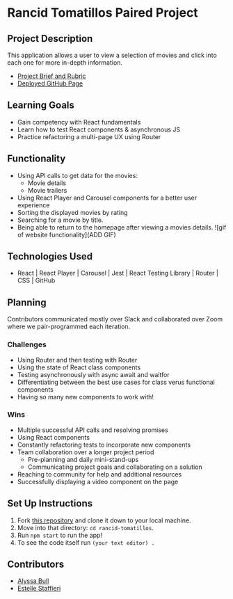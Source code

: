 # Rancid Tomatillos Paired Project
## Project Description
This application allows a user to view a selection of movies and click into each one for more in-depth information.
- [Project Brief and Rubric](https://frontend.turing.io/projects/module-3/rancid-tomatillos-v3.html)
- [Deployed GitHub Page]()
## Learning Goals
- Gain competency with React fundamentals
- Learn how to test React components & asynchronous JS
- Practice refactoring a multi-page UX using Router
## Functionality
- Using API calls to get data for the movies:
    - Movie details
    - Movie trailers
- Using React Player and Carousel components for a better user experience
- Sorting the displayed movies by rating
- Searching for a movie by title.
- Being able to return to the homepage after viewing a movies details.
![gif of website functionality](ADD GIF)
## Technologies Used
- React | React Player | Carousel | Jest | React Testing Library | Router | CSS | GitHub 

## Planning
Contributors communicated mostly over Slack and collaborated over Zoom where we pair-programmed each iteration.
### Challenges
- Using Router and then testing with Router
- Using the state of React class components
- Testing asynchronously with async await and waitfor
- Differentiating between the best use cases for class verus functional components
- Having so many new components to work with!

### Wins
- Multiple successful API calls and resolving promises
- Using React components
- Constantly refactoring tests to incorporate new components
- Team collaboration over a longer project period
    - Pre-planning and daily mini-stand-ups
    - Communicating project goals and collaborating on a solution
- Reaching to community for help and additional resources
- Successfully displaying a video component on the page

## Set Up Instructions
1. Fork [this repository](https://github.com/alyssabull/rancid-tomatillos) and clone it down to your local machine.
2. Move into that directory: ```cd rancid-tomatillos```.
3. Run ```npm start``` to run the app!
4. To see the code itself run ```(your text editor) . ```
## Contributors
* [Alyssa Bull](https://github.com/alyssabull)
* [Estelle Staffieri](https://github.com/Estaffieri)
